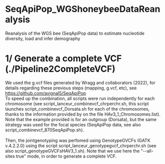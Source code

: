 # SeqApiPop_WGShoneybeeDataReanalysis
Reanalysis of the WGS bee (SeqApiPop data) to estimate nucleotide diversity, load and infer demography

# 1/ Generate a complete VCF (./Pipeline2CompleteVCF)
We used the g.vcf files generated by Wragg and collaborators (2022), for details regarding these previous steps (mapping, g.vcf, etc), see https://github.com/avignal5/SeqApiPop <br>
To speed up the combination, all scripts were run independently for each chromosome (see script_lanceur_combinevcf_chrperchr.sh, this script launches script_combinevcf_Dorsata.sh for each of the chromosomes, thanks to the information provided by on the file HAv3_1_Chromosomes.list). Note that the example provided is for an outgroup (Dorsata), but the same strategy was used for the focal species (SeqApiPop data, see also script_combinevcf_870SeqApiPop.sh). <br><br>
Then, the jointgenotyping was perfomed using GenotypeGVCFs (GATK v.4.2.2.0) using the script script_lanceur_genotypegvcf_chrperchr.sh (see also script_genotypeGVCFsHAV3_1.sh). Note that we use here the "--all-sites true" mode, in order to generate a complete VCF. <br>
